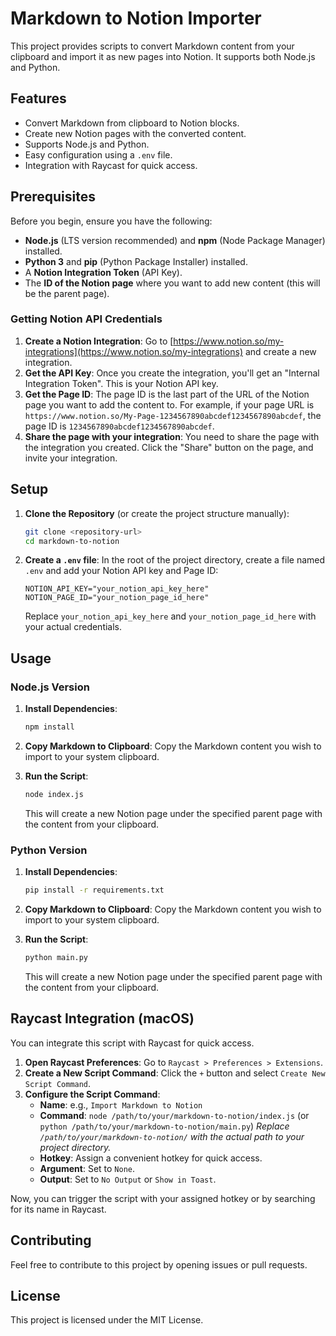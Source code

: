 # Markdown to Notion Importer

This project provides scripts to convert Markdown content from your clipboard and import it as new pages into Notion. It supports both Node.js and Python.

## Features

- Convert Markdown from clipboard to Notion blocks.
- Create new Notion pages with the converted content.
- Supports Node.js and Python.
- Easy configuration using a `.env` file.
- Integration with Raycast for quick access.

## Prerequisites

Before you begin, ensure you have the following:

- **Node.js** (LTS version recommended) and **npm** (Node Package Manager) installed.
- **Python 3** and **pip** (Python Package Installer) installed.
- A **Notion Integration Token** (API Key).
- The **ID of the Notion page** where you want to add new content (this will be the parent page).

### Getting Notion API Credentials

1.  **Create a Notion Integration**: Go to [https://www.notion.so/my-integrations](https://www.notion.so/my-integrations) and create a new integration.
2.  **Get the API Key**: Once you create the integration, you'll get an "Internal Integration Token". This is your Notion API key.
3.  **Get the Page ID**: The page ID is the last part of the URL of the Notion page you want to add the content to. For example, if your page URL is `https://www.notion.so/My-Page-1234567890abcdef1234567890abcdef`, the page ID is `1234567890abcdef1234567890abcdef`.
4.  **Share the page with your integration**: You need to share the page with the integration you created. Click the "Share" button on the page, and invite your integration.

## Setup

1.  **Clone the Repository** (or create the project structure manually):

    ```bash
    git clone <repository-url>
    cd markdown-to-notion
    ```

2.  **Create a `.env` file**: In the root of the project directory, create a file named `.env` and add your Notion API key and Page ID:

    ```
    NOTION_API_KEY="your_notion_api_key_here"
    NOTION_PAGE_ID="your_notion_page_id_here"
    ```

    Replace `your_notion_api_key_here` and `your_notion_page_id_here` with your actual credentials.

## Usage

### Node.js Version

1.  **Install Dependencies**:

    ```bash
    npm install
    ```

2.  **Copy Markdown to Clipboard**: Copy the Markdown content you wish to import to your system clipboard.

3.  **Run the Script**:

    ```bash
    node index.js
    ```

    This will create a new Notion page under the specified parent page with the content from your clipboard.

### Python Version

1.  **Install Dependencies**:

    ```bash
    pip install -r requirements.txt
    ```

2.  **Copy Markdown to Clipboard**: Copy the Markdown content you wish to import to your system clipboard.

3.  **Run the Script**:

    ```bash
    python main.py
    ```

    This will create a new Notion page under the specified parent page with the content from your clipboard.

## Raycast Integration (macOS)

You can integrate this script with Raycast for quick access.

1.  **Open Raycast Preferences**: Go to `Raycast > Preferences > Extensions`.
2.  **Create a New Script Command**: Click the `+` button and select `Create New Script Command`.
3.  **Configure the Script Command**:
    *   **Name**: e.g., `Import Markdown to Notion`
    *   **Command**: `node /path/to/your/markdown-to-notion/index.js` (or `python /path/to/your/markdown-to-notion/main.py`)
        *Replace `/path/to/your/markdown-to-notion/` with the actual path to your project directory.*
    *   **Hotkey**: Assign a convenient hotkey for quick access.
    *   **Argument**: Set to `None`.
    *   **Output**: Set to `No Output` or `Show in Toast`.

Now, you can trigger the script with your assigned hotkey or by searching for its name in Raycast.

## Contributing

Feel free to contribute to this project by opening issues or pull requests.

## License

This project is licensed under the MIT License.
